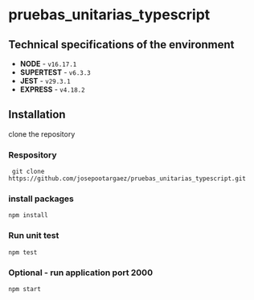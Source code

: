 # pruebas_unitarias_typescript

## Technical specifications of the environment

* **NODE** - `v16.17.1`
* **SUPERTEST** - `v6.3.3`
* **JEST** - `v29.3.1`
* **EXPRESS** - `v4.18.2`


## Installation
 clone the repository

###  Respository
     git clone https://github.com/josepootargaez/pruebas_unitarias_typescript.git


### install packages
    npm install

 ### Run unit test
    npm test

 ### Optional - run application port 2000
    npm start



